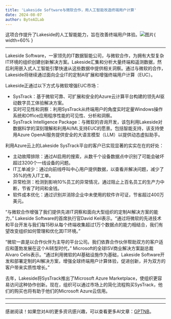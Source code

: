 ```yaml
---
title: 'Lakeside Software与微软合作，用人工智能改造终端用户计算'
date: 2024-08-07
author: ByteAILab
---
```


这项合作提升了Lakeside的人工智能能力，旨在改善终端用户体验。![图片](https://ai-techpark.com/wp-content/uploads/2024/08/Lakeside-960x540.jpg){ width=60% }

---

Lakeside Software，一家领先的IT数据智能公司，与微软合作，为拥有大型复杂IT环境的组织创建创新解决方案。Lakeside汇集和分析大量终端和遥测数据，然后利用嵌入式人工智能引擎快速从这些数据中提供相关洞察。通过与微软的合作，Lakeside将继续通过面向企业IT的定制AI扩展和增强终端用户计算（EUC）。

Lakeside正通过以下方式与微软增强EUC市场：
- SysTrack：基于微软可靠、可扩展和安全的Azure云计算平台构建的领先AI驱动数字员工体验解决方案。
- 实时可见性和洞察：利用SysTrack从终端用户的角度实时定量Windows操作系统和Office应用程序性能的可见性、分析和洞察。
- SysTrack Intelligence Package：与微软的咨询开发，该包利用Lakeside对数据科学的深刻理解和利用AI/ML支持EUC的愿景。包括智能支持，该支持使用Azure OpenAI服务提供安全的大语言模型（LLM）以提供动态虚拟助手。

利用Azure云上的Lakeside SysTrack平台的客户已实现显著的实实在在的好处：
- 主动故障排除：通过AI启用的搜索，从数千个设备数据点中识别了可能会破坏超过3200个一线设备的问题。
- IT工单减少：通过向前线呼叫中心用户提供数据，以查看并解决问题，减少了35%的传入IT工单。
- 异常检测：检测到影响10%员工的异常情况，通过阻止上百名员工的生产力中断，节省了时间和金钱。
- 软件成本优化：通过识别并消除企业中未使用的软件许可证，节省超过400万美元。

“与微软合作增强了我们提供先进IT洞察和面向大型组织的定制AI解决方案的能力，” Lakeside Software的首席执行官David Keil表示。“通过将微软的先进技术和平台开发与我们每15秒从每个终端收集超过1万个数据点的能力相结合，我们有望改变组织如何管理和优化其IT环境。”

“微软一直是以合作伙伴为主导的平台公司。我们依靠合作伙伴帮助双方的客户适应和蓬勃发展在这个AI转型时代，” Microsoft的全球ISV商业解决方案副总裁Alvaro Celis表示。“通过利用微软的AI基础设施作为基础，Lakeside Software开发和部署定制的AI解决方案，增强全球终端用户计算体验，促进创新，并为双方的客户带来实质性增长。”

去年，Lakeside将SysTrack推出了Microsoft Azure Marketplace，使组织更容易访问这种协作创新。现在，组织可以通过市场上的简化流程购买SysTrack，他们的购买也将有助于他们的Microsoft Azure云信用。

---
---
感谢阅读！如果您对AI的更多资讯感兴趣，可以查看更多AI文章：[GPTNB](https://gptnb.com)。